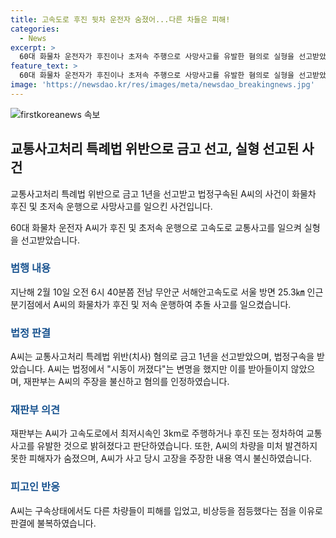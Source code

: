 ```yaml
---
title: 고속도로 후진 뒷차 운전자 숨졌어...다른 차들은 피해!
categories:
  - News
excerpt: >
  60대 화물차 운전자가 후진이나 초저속 주행으로 사망사고를 유발한 혐의로 실형을 선고받았다. 교통사고처리 특례법 위반으로 A씨에게 금고 1년을 선고하고 법정구속됐다. A씨는 고속도로에서 후진이나 정차하며 추돌 사고를 일으킨 후 재판에 넘겨졌다. 재판부는 고속도로 통행이 가능한 상황에서 최저속도로 주행해 사고를 유발했다며 A씨를 유죄로 판결했다. A씨는 판결에 불만을 나타내었지만, 재판부는 이를 받아들이지 않았다.
feature_text: >
  60대 화물차 운전자가 후진이나 초저속 주행으로 사망사고를 유발한 혐의로 실형을 선고받았다. 교통사고처리 특례법 위반으로 A씨에게 금고 1년을 선고하고 법정구속됐다. A씨는 고속도로에서 후진이나 정차하며 추돌 사고를 일으킨 후 재판에 넘겨졌다. 재판부는 고속도로 통행이 가능한 상황에서 최저속도로 주행해 사고를 유발했다며 A씨를 유죄로 판결했다. A씨는 판결에 불만을 나타내었지만, 재판부는 이를 받아들이지 않았다.
image: 'https://newsdao.kr/res/images/meta/newsdao_breakingnews.jpg'
---
```


<p><img src="https://newsdao.kr/res/images/meta/newsdao_breakingnews.jpg" alt="firstkoreanews 속보" /></p>

<h2 data-ke-size="size26">교통사고처리 특례법 위반으로 금고 선고, 실형 선고된 사건</h2>

<p>교통사고처리 특례법 위반으로 금고 1년을 선고받고 법정구속된 A씨의 사건이 화물차 후진 및 초저속 운행으로 사망사고를 일으킨 사건입니다.</p>

<p data-ke-size="size16">60대 화물차 운전자 A씨가 후진 및 초저속 운행으로 고속도로 교통사고를 일으켜 실형을 선고받았습니다.</p>

<h3><b><span style="color: #1a5490;">범행 내용</span></b></h3>

<p data-ke-size="size16">지난해 2월 10일 오전 6시 40분쯤 전남 무안군 서해안고속도로 서울 방면 25.3㎞ 인근 분기점에서 A씨의 화물차가 후진 및 저속 운행하여 추돌 사고를 일으켰습니다.</p>

<h3><b><span style="color: #1a5490;">법정 판결</span></b></h3>

<p data-ke-size="size16">A씨는 교통사고처리 특례법 위반(치사) 혐의로 금고 1년을 선고받았으며, 법정구속을 받았습니다. A씨는 법정에서 "시동이 꺼졌다"는 변명을 했지만 이를 받아들이지 않았으며, 재판부는 A씨의 주장을 불신하고 혐의를 인정하였습니다.</p>

<h3><b><span style="color: #1a5490;">재판부 의견</span></b></h3>

<p data-ke-size="size16">재판부는 A씨가 고속도로에서 최저시속인 3km로 주행하거나 후진 또는 정차하여 교통사고를 유발한 것으로 밝혀졌다고 판단하였습니다. 또한, A씨의 차량을 미처 발견하지 못한 피해자가 숨졌으며, A씨가 사고 당시 고장을 주장한 내용 역시 불신하였습니다.</p>

<h3><b><span style="color: #1a5490;">피고인 반응</span></b></h3>

<p data-ke-size="size16">A씨는 구속상태에서도 다른 차량들이 피해를 입었고, 비상등을 점등했다는 점을 이유로 판결에 불복하였습니다.</p>

